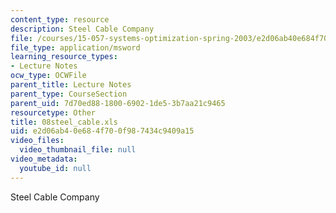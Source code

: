 ```yaml
---
content_type: resource
description: Steel Cable Company
file: /courses/15-057-systems-optimization-spring-2003/e2d06ab40e684f700f987434c9409a15_08steel_cable.xls
file_type: application/msword
learning_resource_types:
- Lecture Notes
ocw_type: OCWFile
parent_title: Lecture Notes
parent_type: CourseSection
parent_uid: 7d70ed88-1800-6902-1de5-3b7aa21c9465
resourcetype: Other
title: 08steel_cable.xls
uid: e2d06ab4-0e68-4f70-0f98-7434c9409a15
video_files:
  video_thumbnail_file: null
video_metadata:
  youtube_id: null
---
```

Steel Cable Company

